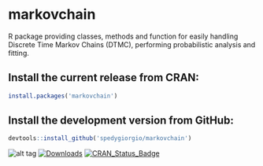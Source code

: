 # markovchain
R package providing classes, methods and function for easily handling Discrete Time Markov Chains (DTMC), performing probabilistic analysis and fitting.

## Install the current release from CRAN:
```r
install.packages('markovchain')
```

## Install the development version from GitHub:
```r
devtools::install_github('spedygiorgio/markovchain')
```

![alt tag](https://travis-ci.org/spedygiorgio/markovchain.svg?branch=master)
[![Downloads](http://cranlogs.r-pkg.org/badges/markovchain)](https://cran.r-project.org/package=markovchain)
 [![CRAN_Status_Badge](http://www.r-pkg.org/badges/version/markovchain)](https://cran.r-project.org/package=markovchain)